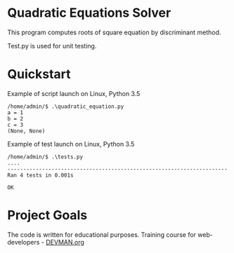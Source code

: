 # Quadratic Equations Solver

This program computes roots of square equation by discriminant method. 

Test.py is used for unit testing.

# Quickstart

Example of script launch on Linux, Python 3.5

```#!bash
/home/admin/$ .\quadratic_equation.py
a = 1
b = 2
c = 3
(None, None)
```

Example of test launch on Linux, Python 3.5

```#!bash
/home/admin/$ .\tests.py
....
----------------------------------------------------------------------
Ran 4 tests in 0.001s

OK
```

# Project Goals

The code is written for educational purposes. Training course for web-developers - [DEVMAN.org](https://devman.org)
